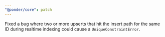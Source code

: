 ```yaml
---
"@ponder/core": patch
---
```


Fixed a bug where two or more upserts that hit the insert path for the same ID during realtime indexing could cause a `UniqueConstraintError`.
